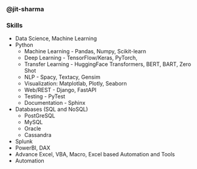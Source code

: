 ### @jit-sharma
### Skills 
- Data Science, Machine Learning 
- Python 
    - Machine Learning - Pandas, Numpy, Scikit-learn
    - Deep Learning - TensorFlow/Keras, PyTorch,  
    - Transfer Learning - HuggingFace Transformers, BERT, BART, Zero Shot
    - NLP - Spacy, Textacy, Gensim
    - Visualization: Matplotlab, Plotly, Seaborn
    - Web/REST - Django, FastAPI
    - Testing - PyTest
    - Documentation - Sphinx
 - Databases (SQL and NoSQL)
    - PostGreSQL
    - MySQL
    - Oracle
    - Cassandra
 - Splunk
 - PowerBI, DAX
 - Advance Excel, VBA, Macro, Excel based Automation and Tools
 - Automation

<!---
jit-sharma/jit-sharma is a ✨ special ✨ repository because its `README.md` (this file) appears on your GitHub profile.
You can click the Preview link to take a look at your changes.
--->

